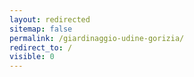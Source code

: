 ```yaml
---
layout: redirected
sitemap: false
permalink: /giardinaggio-udine-gorizia/
redirect_to: /
visible: 0
---
```

